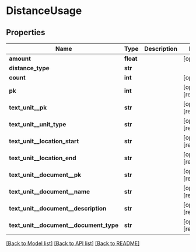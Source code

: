 # DistanceUsage

## Properties
Name | Type | Description | Notes
------------ | ------------- | ------------- | -------------
**amount** | **float** |  | [optional] 
**distance_type** | **str** |  | 
**count** | **int** |  | [optional] 
**pk** | **int** |  | [optional] [readonly] 
**text_unit__pk** | **str** |  | [optional] [readonly] 
**text_unit__unit_type** | **str** |  | [optional] [readonly] 
**text_unit__location_start** | **str** |  | [optional] [readonly] 
**text_unit__location_end** | **str** |  | [optional] [readonly] 
**text_unit__document__pk** | **str** |  | [optional] [readonly] 
**text_unit__document__name** | **str** |  | [optional] [readonly] 
**text_unit__document__description** | **str** |  | [optional] [readonly] 
**text_unit__document__document_type** | **str** |  | [optional] [readonly] 

[[Back to Model list]](../README.md#documentation-for-models) [[Back to API list]](../README.md#documentation-for-api-endpoints) [[Back to README]](../README.md)


